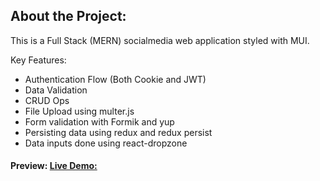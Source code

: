 ## About the Project:
This is a Full Stack (MERN) socialmedia web application styled with MUI.

Key Features:
- Authentication Flow (Both Cookie and JWT)
- Data Validation
- CRUD Ops
- File Upload using multer.js
- Form validation with Formik and yup
- Persisting data using redux and redux persist
- Data inputs done using react-dropzone


#### Preview: [Live Demo:](https://sociopedia-mern-app-1.onrender.com)
